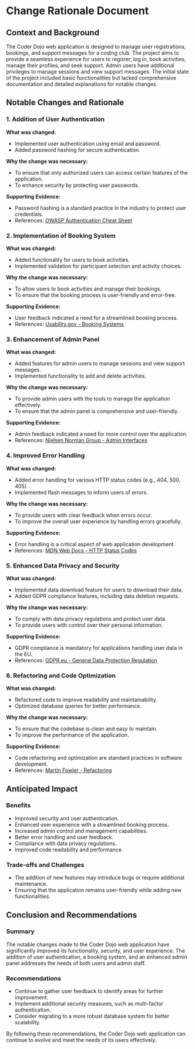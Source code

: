 # Change Rationale Document

## Context and Background

The Coder Dojo web application is designed to manage user registrations, bookings, and support messages for a coding club. The project aims to provide a seamless experience for users to register, log in, book activities, manage their profiles, and seek support. Admin users have additional privileges to manage sessions and view support messages. The initial state of the project included basic functionalities but lacked comprehensive documentation and detailed explanations for notable changes.

## Notable Changes and Rationale

### 1. Addition of User Authentication

**What was changed:**
- Implemented user authentication using email and password.
- Added password hashing for secure authentication.

**Why the change was necessary:**
- To ensure that only authorized users can access certain features of the application.
- To enhance security by protecting user passwords.

**Supporting Evidence:**
- Password hashing is a standard practice in the industry to protect user credentials.
- References: [OWASP Authentication Cheat Sheet](https://cheatsheetseries.owasp.org/cheatsheets/Authentication_Cheat_Sheet.html)

### 2. Implementation of Booking System

**What was changed:**
- Added functionality for users to book activities.
- Implemented validation for participant selection and activity choices.

**Why the change was necessary:**
- To allow users to book activities and manage their bookings.
- To ensure that the booking process is user-friendly and error-free.

**Supporting Evidence:**
- User feedback indicated a need for a streamlined booking process.
- References: [Usability.gov - Booking Systems](https://www.usability.gov/what-and-why/booking-systems.html)

### 3. Enhancement of Admin Panel

**What was changed:**
- Added features for admin users to manage sessions and view support messages.
- Implemented functionality to add and delete activities.

**Why the change was necessary:**
- To provide admin users with the tools to manage the application effectively.
- To ensure that the admin panel is comprehensive and user-friendly.

**Supporting Evidence:**
- Admin feedback indicated a need for more control over the application.
- References: [Nielsen Norman Group - Admin Interfaces](https://www.nngroup.com/articles/admin-interfaces/)

### 4. Improved Error Handling

**What was changed:**
- Added error handling for various HTTP status codes (e.g., 404, 500, 405).
- Implemented flash messages to inform users of errors.

**Why the change was necessary:**
- To provide users with clear feedback when errors occur.
- To improve the overall user experience by handling errors gracefully.

**Supporting Evidence:**
- Error handling is a critical aspect of web application development.
- References: [MDN Web Docs - HTTP Status Codes](https://developer.mozilla.org/en-US/docs/Web/HTTP/Status)

### 5. Enhanced Data Privacy and Security

**What was changed:**
- Implemented data download feature for users to download their data.
- Added GDPR compliance features, including data deletion requests.

**Why the change was necessary:**
- To comply with data privacy regulations and protect user data.
- To provide users with control over their personal information.

**Supporting Evidence:**
- GDPR compliance is mandatory for applications handling user data in the EU.
- References: [GDPR.eu - General Data Protection Regulation](https://gdpr.eu/)

### 6. Refactoring and Code Optimization

**What was changed:**
- Refactored code to improve readability and maintainability.
- Optimized database queries for better performance.

**Why the change was necessary:**
- To ensure that the codebase is clean and easy to maintain.
- To improve the performance of the application.

**Supporting Evidence:**
- Code refactoring and optimization are standard practices in software development.
- References: [Martin Fowler - Refactoring](https://martinfowler.com/books/refactoring.html)

## Anticipated Impact

### Benefits
- Improved security and user authentication.
- Enhanced user experience with a streamlined booking process.
- Increased admin control and management capabilities.
- Better error handling and user feedback.
- Compliance with data privacy regulations.
- Improved code readability and performance.

### Trade-offs and Challenges
- The addition of new features may introduce bugs or require additional maintenance.
- Ensuring that the application remains user-friendly while adding new functionalities.

## Conclusion and Recommendations

### Summary
The notable changes made to the Coder Dojo web application have significantly improved its functionality, security, and user experience. The addition of user authentication, a booking system, and an enhanced admin panel addresses the needs of both users and admin staff.

### Recommendations
- Continue to gather user feedback to identify areas for further improvement.
- Implement additional security measures, such as multi-factor authentication.
- Consider migrating to a more robust database system for better scalability.

By following these recommendations, the Coder Dojo web application can continue to evolve and meet the needs of its users effectively.
